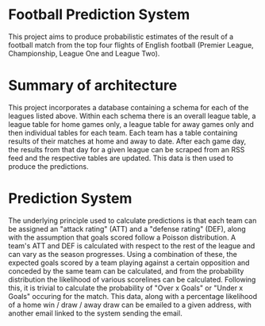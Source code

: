 # Football Prediction System
This project aims to produce probabilistic estimates of the result of a football match from the top four flights of English football (Premier League, Championship, League One and League Two).

# Summary of architecture
This project incorporates a database containing a schema for each of the leagues listed above. Within each schema there is an overall league table, a league table for home games only, a league table for away games only and then individual tables for each team. Each team has a table containing results of their matches at home and away to date. After each game day, the results from that day for a given league can be scraped from an RSS feed and the respective tables are updated. This data is then used to produce the predictions.

# Prediction System
The underlying principle used to calculate predictions is that each team can be assigned an "attack rating" (ATT) and a "defense rating" (DEF), along with the assumption that goals scored follow a Poisson distribution. A team's ATT and DEF is calculated with respect to the rest of the league and can vary as the season progresses. Using a combination of these, the expected goals scored by a team playing against a certain opposition and conceded by the same team can be calculated, and from the probability distribution the likelihood of various scorelines can be calculated. Following this, it is trivial to calculate the probability of "Over x Goals" or "Under x Goals" occuring for the match. This data, along with a percentage likelihood of a home win / draw / away draw can be emailed to a given address, with another email linked to the system sending the email. 
